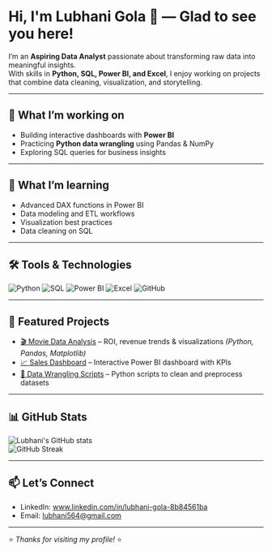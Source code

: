 # Hi, I'm Lubhani Gola 👋 — Glad to see you here!

I’m an **Aspiring Data Analyst** passionate about transforming raw data into meaningful insights.  
With skills in **Python, SQL, Power BI, and Excel**, I enjoy working on projects that combine data cleaning, visualization, and storytelling.  

---

## 🔭 What I’m working on
- Building interactive dashboards with **Power BI**
- Practicing **Python data wrangling** using Pandas & NumPy
- Exploring SQL queries for business insights

---

## 🌱 What I’m learning
- Advanced DAX functions in Power BI
- Data modeling and ETL workflows
- Visualization best practices
- Data cleaning on SQL

---

## 🛠️ Tools & Technologies

![Python](https://img.shields.io/badge/-Python-3670A0?style=flat-square&logo=python&logoColor=white)
![SQL](https://img.shields.io/badge/-SQL-4479A1?style=flat-square&logo=mysql&logoColor=white)
![Power BI](https://img.shields.io/badge/-Power%20BI-F2C811?style=flat-square&logo=power-bi&logoColor=black)
![Excel](https://img.shields.io/badge/-Excel-217346?style=flat-square&logo=microsoft-excel&logoColor=white)
![GitHub](https://img.shields.io/badge/-GitHub-181717?style=flat-square&logo=github&logoColor=white)

---

## 📌 Featured Projects
- [🎬 Movie Data Analysis](https://github.com/lubhanigola/Movie-Data-Analysis) – ROI, revenue trends & visualizations *(Python, Pandas, Matplotlib)*  
- [📈 Sales Dashboard](https://github.com/lubhanigola/Sales-Dashboard) – Interactive Power BI dashboard with KPIs  
- [🧹 Data Wrangling Scripts](https://github.com/lubhanigola/Data-Wrangling) – Python scripts to clean and preprocess datasets  

---

## 📊 GitHub Stats

![Lubhani's GitHub stats](https://github-readme-stats.vercel.app/api?username=lubhanigola&show_icons=true&count_private=true)  
![GitHub Streak](https://github-readme-streak-stats.herokuapp.com/?user=lubhanigola)  

---

## 📫 Let’s Connect
- LinkedIn: www.linkedin.com/in/lubhani-gola-8b84561ba  
- Email: lubhani564@gmail.com  

---

⭐ *Thanks for visiting my profile!* ⭐

